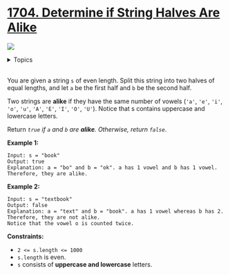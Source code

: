 # [1704. Determine if String Halves Are Alike](https://leetcode.cn/problems/determine-if-string-halves-are-alike/description/)

![](https://img.shields.io/badge/Difficulty-Easy-green.svg)

<details>
<summary>Topics</summary>

* [`Counting`](https://leetcode.com/tag/Counting/)
* [`String`](https://leetcode.com/tag/string/)

</details>
<br />

You are given a string `s` of even length. Split this string into two halves of equal lengths, and let `a` be the first half and `b` be the second half.

Two strings are **alike** if they have the same number of vowels (`'a'`, `'e'`, `'i'`, `'o'`, `'u'`, `'A'`, `'E'`, `'I'`, `'O'`, `'U'`). Notice that s contains uppercase and lowercase letters.

Return *`true` if `a` and `b` are **alike**. Otherwise, return `false`*.

**Example 1:**

    Input: s = "book"
    Output: true
    Explanation: a = "bo" and b = "ok". a has 1 vowel and b has 1 vowel. Therefore, they are alike.

**Example 2:**

    Input: s = "textbook"
    Output: false
    Explanation: a = "text" and b = "book". a has 1 vowel whereas b has 2. Therefore, they are not alike.
    Notice that the vowel o is counted twice.

**Constraints:**

+ `2 <= s.length <= 1000`
+ `s.length` is even.
+ `s` consists of **uppercase and lowercase** letters.
